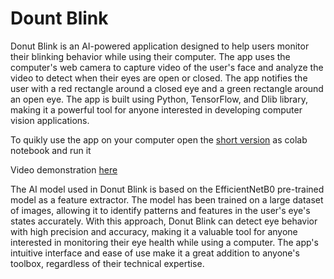  # Dount Blink

Donut Blink is an AI-powered application designed to help users monitor
their blinking behavior while using their computer. The app uses the
computer's web camera to capture video of the user's face and analyze
the video to detect when their eyes are open or closed. The app notifies
the user with a red rectangle around a closed eye and a green rectangle
around an open eye. The app is built using Python, TensorFlow, and Dlib
library, making it a powerful tool for anyone interested in developing
computer vision applications.

To quikly use the app on your computer open the <a href="Donut_Blink_Short_Version.ipynb">short version</a> as colab notebook and run it

Video demonstration <a href="https://nitaymayo.github.io/Donut_Blink.html">here</a>

The AI model used in Donut Blink is based on the EfficientNetB0
pre-trained model as a feature extractor. The model has been trained
on a large dataset of images, allowing it to identify patterns and
features in the user's eye's states accurately. With this approach,
Donut Blink can detect eye behavior with high precision and accuracy,
making it a valuable tool for anyone interested in monitoring their eye
health while using a computer. The app's intuitive interface and ease of
use make it a great addition to anyone's toolbox, regardless of their
technical expertise.

